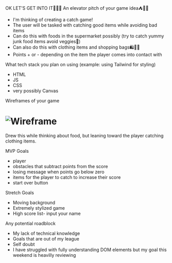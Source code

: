 OK LET'S GET INTO IT👀🥳👾
An elevator pitch of your game idea⛺️💪🏻
- I'm thinking of creating a catch game!
- The user will be tasked with catching good items while avoiding bad items
- Can do this with foods in the supermarket possibly (try to catch yummy junk food items avoid veggies🥦)
- Can also do this with clothing items and shopping bags🛍👗👠
- Points + or - depending on the item the player comes into contact with 

What tech stack you plan on using (example: using Tailwind for styling)
- HTML
- JS
- CSS
- very possibly Canvas 


Wireframes of your game
# ![Wireframe](file:///Users/emilykiss/Desktop/IMG_0985.JPG)
Drew this while thinking about food, but leaning toward the player catching clothing items.

MVP Goals
- player 
- obstacles that subtract points from the score
- losing message when points go below zero 
- items for the player to catch to increase their score
- start over button 


Stretch Goals
* Moving background
* Extremely stylized game
* High score list- input your name 


Any potential roadblock
* My lack of technical knowledge 
* Goals that are out of my league 
* Self doubt
* I have struggled with fully understanding DOM elements but my goal this weekend is heavilly reviewing 